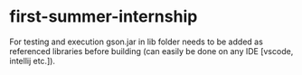 # first-summer-internship

For testing and execution gson.jar in lib folder needs to be added as referenced libraries before building (can easily be done on any IDE [vscode, intellij etc.]).
